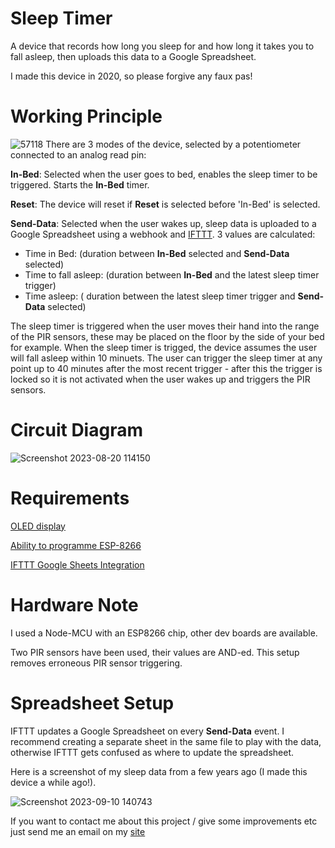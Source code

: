 # Sleep Timer
A device that records how long you sleep for and how long it takes you to fall asleep, then uploads this data to a Google Spreadsheet.

I made this device in 2020, so please forgive any faux pas!

# Working Principle
![57118](https://github.com/aleighwood/sleepTimer/assets/86426050/92cfe88e-999b-4309-99ab-769da68fd9dd)
There are 3 modes of the device, selected by a potentiometer connected to an analog read pin:

**In-Bed**: Selected when the user goes to bed, enables the sleep timer to be triggered. Starts the **In-Bed** timer.

**Reset**: The device will reset if **Reset** is selected before 'In-Bed' is selected.

**Send-Data**: Selected when the user wakes up, sleep data is uploaded to a Google Spreadsheet using a webhook and [IFTTT](https://ifttt.com/). 3 values are calculated: 
+ Time in Bed: (duration between **In-Bed** selected and **Send-Data** selected)
+ Time to fall asleep: (duration between **In-Bed** and the latest sleep timer trigger)
+ Time asleep:  ( duration between the latest sleep timer trigger and **Send-Data** selected)

The sleep timer is triggered when the user moves their hand into the range of the PIR sensors, these may be placed on the floor by the side of your bed for example. When the sleep timer is trigged, the device assumes the user will fall asleep within 10 minuets. The user can trigger the sleep timer at any point up to 40 minutes after the most recent trigger - after this the trigger is locked so it is not activated when the user wakes up and triggers the PIR sensors.

# Circuit Diagram 
![Screenshot 2023-08-20 114150](https://github.com/aleighwood/sleepTimer/assets/86426050/cda6f0f9-e93d-4a6b-82bd-040165173171)

# Requirements

[OLED display](https://randomnerdtutorials.com/guide-for-oled-display-with-arduino/) 

[Ability to programme ESP-8266](https://www.instructables.com/Setting-Up-the-Arduino-IDE-to-Program-ESP8266/)

[IFTTT Google Sheets Integration](https://ifttt.com/google_sheets)

# Hardware Note

I used a Node-MCU with an ESP8266 chip, other dev boards are available. 

Two PIR sensors have been used, their values are AND-ed. This setup removes erroneous PIR sensor triggering. 

# Spreadsheet Setup

IFTTT updates a Google Spreadsheet on every **Send-Data** event. I recommend creating a separate sheet in the same file to play with the data, otherwise IFTTT gets confused as where to update the spreadsheet.

Here is a screenshot of my sleep data from a few years ago (I made this device a while ago!).

![Screenshot 2023-09-10 140743](https://github.com/aleighwood/sleepTimer/assets/86426050/cc1c724a-4a71-4c0c-b651-c2d1666b1f8b)

If you want to contact me about this project / give some improvements etc just send me an email on my [site](https://arthurs.website)
